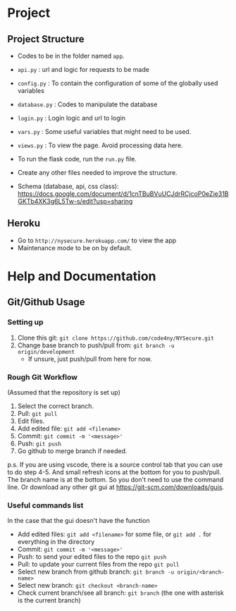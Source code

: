 # Project

## Project Structure

- Codes to be in the folder named `app`.
- `api.py` : url and logic for requests to be made
- `config.py` : To contain the configuration of some of the globally used variables
- `database.py` : Codes to manipulate the database
- `login.py` : Login logic and url to login
- `vars.py` : Some useful variables that might need to be used.
- `views.py` : To view the page. Avoid processing data here.

- To run the flask code, run the `run.py` file.
- Create any other files needed to improve the structure.
- Schema (database, api, css class): https://docs.google.com/document/d/1cnTBuBVuUCJdrRCjcoP0eZie31BGKTb4XK3g6L5Tw-s/edit?usp=sharing

## Heroku

- Go to `http://nysecure.herokuapp.com/` to view the app
- Maintenance mode to be on by default.

# Help and Documentation

## Git/Github Usage

### Setting up

1. Clone this git: `git clone https://github.com/code4ny/NYSecure.git`
1. Change base branch to push/pull from: `git branch -u origin/development`
   - If unsure, just push/pull from here for now.


### Rough Git Workflow

(Assumed that the repository is set up)

1. Select the correct branch.
1. Pull: `git pull`
1. Edit files.
1. Add edited file: `git add <filename>`
1. Commit: `git commit -m '<message>'`
1. Push: `git push`
1. Go github to merge branch if needed.

p.s. If you are using vscode, there is a source control tab that you can use to do step 4-5. And small refresh icons at the bottom for you to push/pull. The branch name is at the bottom. So you don't need to use the command line. Or download any other git gui at https://git-scm.com/downloads/guis.

### Useful commands list

In the case that the gui doesn't have the function

- Add edited files: `git add <filename>` for some file, or `git add .` for everything in the directory
- Commit: `git commit -m '<message>'`
- Push: to send your edited files to the repo `git push`
- Pull: to update your current files from the repo `git pull`
- Select new branch from github branch: `git branch -u origin/<branch-name>`
- Select new branch: `git checkout <branch-name>`
- Check current branch/see all branch: `git branch` (the one with asterisk is the current branch)
